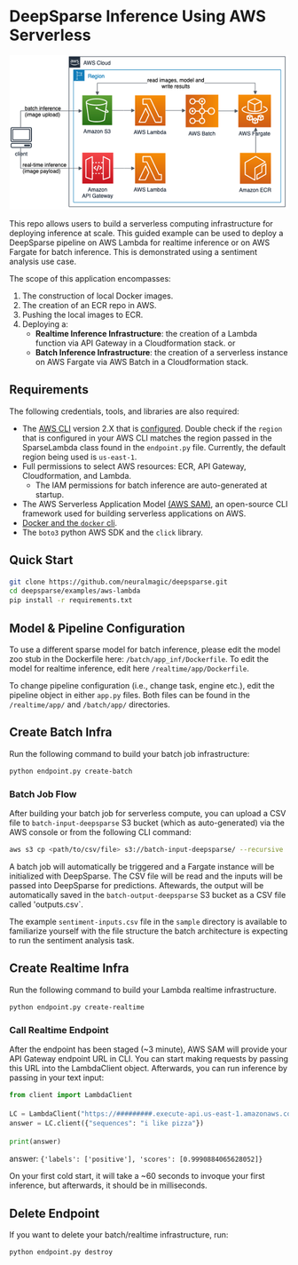 <!--
Copyright (c) 2021 - present / Neuralmagic, Inc. All Rights Reserved.

Licensed under the Apache License, Version 2.0 (the "License");
you may not use this file except in compliance with the License.
You may obtain a copy of the License at

   http://www.apache.org/licenses/LICENSE-2.0

Unless required by applicable law or agreed to in writing,
software distributed under the License is distributed on an "AS IS" BASIS,
WITHOUT WARRANTIES OR CONDITIONS OF ANY KIND, either express or implied.
See the License for the specific language governing permissions and
limitations under the License.
-->

# DeepSparse Inference Using AWS Serverless

![image](./img/aws_serverless_arch.png)

This repo allows users to build a serverless computing infrastructure for deploying inference at scale. This guided example can be used to deploy a DeepSparse pipeline on AWS Lambda for realtime inference or on AWS Fargate for batch inference. This is demonstrated using a sentiment analysis use case.

The scope of this application encompasses:
1. The construction of local Docker images.
2. The creation of an ECR repo in AWS.
3. Pushing the local images to ECR.
4. Deploying a:
   - **Realtime Inference Infrastructure**: the creation of a Lambda function via API Gateway in a Cloudformation stack.
   or
   - **Batch Inference Infrastructure**: the creation of a serverless instance on AWS Fargate via AWS Batch in a Cloudformation stack.

## Requirements
The following credentials, tools, and libraries are also required:
* The [AWS CLI](https://docs.aws.amazon.com/cli/latest/userguide/getting-started-install.html) version 2.X that is [configured](https://docs.aws.amazon.com/cli/latest/userguide/cli-configure-quickstart.html). Double check if the `region` that is configured in your AWS CLI matches the region passed in the SparseLambda class found in the `endpoint.py` file. Currently, the default region being used is `us-east-1`.
* Full permissions to select AWS resources: ECR, API Gateway, Cloudformation, and Lambda.
   - The IAM permissions for batch inference are auto-generated at startup.
* The AWS Serverless Application Model [(AWS SAM)](https://docs.aws.amazon.com/serverless-application-model/latest/developerguide/what-is-sam.html), an open-source CLI framework used for building serverless applications on AWS.
* [Docker and the `docker` cli](https://docs.docker.com/get-docker/).
* The `boto3` python AWS SDK and the `click` library.

## Quick Start

```bash 
git clone https://github.com/neuralmagic/deepsparse.git
cd deepsparse/examples/aws-lambda
pip install -r requirements.txt
```
## Model & Pipeline Configuration

To use a different sparse model for batch inference, please edit the model zoo stub in the Dockerfile here: `/batch/app_inf/Dockerfile`. To edit the model for realtime inference, edit here `/realtime/app/Dockerfile`. 

To change pipeline configuration (i.e., change task, engine etc.), edit the pipeline object in either `app.py` files. Both files can be found in the `/realtime/app/` and `/batch/app/` directories.

## Create Batch Infra

Run the following command to build your batch job infrastructure:

```bash
python endpoint.py create-batch
```

### Batch Job Flow

After building your batch job for serverless compute, you can upload a CSV file to `batch-input-deepsparse` S3 bucket (which as auto-generated) via the AWS console or from the following CLI command:

```bash
aws s3 cp <path/to/csv/file> s3://batch-input-deepsparse/ --recursive
```
A batch job will automatically be triggered and a Fargate instance will be initialized with DeepSparse. The CSV file will be read and the inputs will be passed into DeepSparse for predictions. Aftewards, the output will be automatically saved in the `batch-output-deepsparse` S3 bucket as a CSV file called 'outputs.csv`.

The example `sentiment-inputs.csv` file in the `sample` directory is available to familiarize yourself with the file structure the batch architecture is expecting to run the sentiment analysis task.

## Create Realtime Infra

Run the following command to build your Lambda realtime infrastructure.

```bash
python endpoint.py create-realtime
```

### Call Realtime Endpoint

After the endpoint has been staged (~3 minute), AWS SAM will provide your API Gateway endpoint URL in CLI. You can start making requests by passing this URL into the LambdaClient object. Afterwards, you can run inference by passing in your text input:

```python
from client import LambdaClient

LC = LambdaClient("https://#########.execute-api.us-east-1.amazonaws.com/inference")
answer = LC.client({"sequences": "i like pizza"})

print(answer)
```

answer: `{'labels': ['positive'], 'scores': [0.9990884065628052]}`

On your first cold start, it will take a ~60 seconds to invoque your first inference, but afterwards, it should be in milliseconds.

## Delete Endpoint

If you want to delete your batch/realtime infrastructure, run:

```bash
python endpoint.py destroy
```